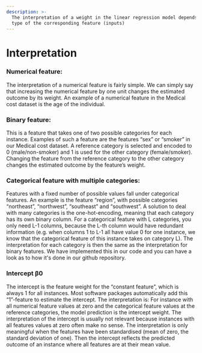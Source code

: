 ```yaml
---
description: >-
  The interpretation of a weight in the linear regression model depends on the
  type of the corresponding feature (inputs)
---
```


# Interpretation

### Numerical feature:

The interpretation of a numerical feature is fairly simple. We can simply say that increasing the numerical feature by one unit changes the estimated outcome by its weight. An example of a numerical feature in the Medical cost dataset is the age of the individual.

### Binary feature: 

This is a feature that takes one of two possible categories for each instance. Examples of such a feature are the features “sex” or “smoker” in our Medical cost dataset. A reference category is selected and encoded to 0 \(male/non-smoker\) and 1 is used for the other category \(female/smoker\). Changing the feature from the reference category to the other category changes the estimated outcome by the feature’s weight.

### Categorical feature with multiple categories: 

Features with a fixed number of possible values fall under categorical features. An example is the feature “region”, with possible categories “northeast”, “northwest”, “southeast” and “southwest”. A solution to deal with many categories is the one-hot-encoding, meaning that each category has its own binary column. For a categorical feature with L categories, you only need L-1 columns, because the L-th column would have redundant information \(e.g. when columns 1 to L-1 all have value 0 for one instance, we know that the categorical feature of this instance takes on category L\). The interpretation for each category is then the same as the interpretation for binary features. We have implemented this in our code and you can have a look as to how it's done in our github repository.

### Intercept β0

The intercept is the feature weight for the “constant feature”, which is always 1 for all instances. Most software packages automatically add this “1”-feature to estimate the intercept. The interpretation is: For instance with all numerical feature values at zero and the categorical feature values at the reference categories, the model prediction is the intercept weight. The interpretation of the intercept is usually not relevant because instances with all features values at zero often make no sense. The interpretation is only meaningful when the features have been standardised \(mean of zero, the standard deviation of one\). Then the intercept reflects the predicted outcome of an instance where all features are at their mean value.




